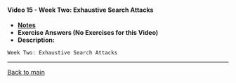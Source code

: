 #### Video 15 - Week Two: Exhaustive Search Attacks

- **[Notes](notes.md)**
- **Exercise Answers (No Exercises for this Video)**
- **Description:**

```
Week Two: Exhaustive Search Attacks
```

---
 
[Back to main](https://github.com/rot0xd/Coursera/blob/master/Cryptography/I/README.md)


